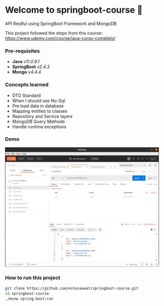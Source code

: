 # Welcome to springboot-course :wave:

API Restful using SpringBoot Framework and MongoDB

This project followed the steps from this course:
https://www.udemy.com/course/java-curso-completo/

### Pre-requisites

- **Java** _v11.0.9.1_
- **SpringBoot** _v2.4.3_
- **Mongo** _v4.4.4_

### Concepts learned

- DTO Standard
- When I should use No-Sql
- Pre load data in database
- Mapping entities to classes
- Repository and Service layers
- MongoDB Query Methods
- Handle runtime exceptions

### Demo

![Demo image](assets/postman.png "Demo")

### How to run this project

```bash
git clone https://github.com/estevaowat/springboot-course.git
cd springboot-course
./mvnw spring-boot:run


```
